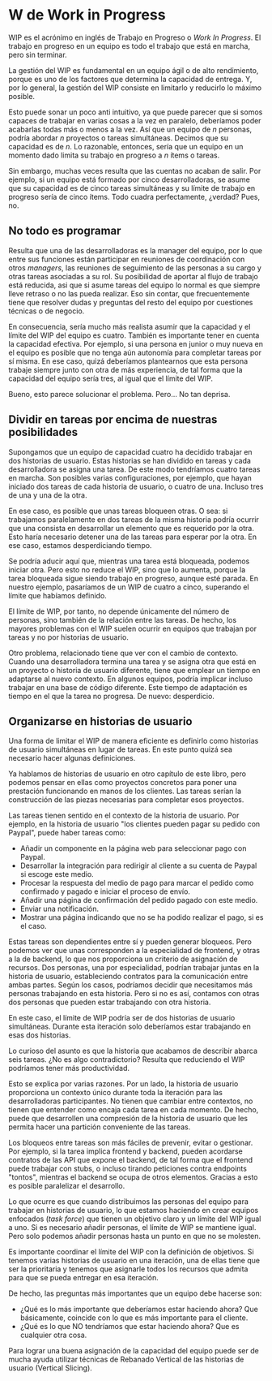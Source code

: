 # W de Work in Progress

WIP es el acrónimo en inglés de Trabajo en Progreso o _Work In Progress_. El trabajo en progreso en un equipo es todo el trabajo que está en marcha, pero sin terminar.

La gestión del WIP es fundamental en un equipo ágil o de alto rendimiento, porque es uno de los factores que determina la capacidad de entrega. Y, por lo general, la gestión del WIP consiste en limitarlo y reducirlo lo máximo posible.

Esto puede sonar un poco anti intuitivo, ya que puede parecer que si somos capaces de trabajar en varias cosas a la vez en paralelo, deberíamos poder acabarlas todas más o menos a la vez. Así que un equipo de _n_ personas, podría abordar _n_ proyectos o tareas simultáneas. Decimos que su capacidad es de _n_. Lo razonable, entonces, sería que un equipo en un momento dado limita su trabajo en progreso a _n_ ítems o tareas.

Sin embargo, muchas veces resulta que las cuentas no acaban de salir. Por ejemplo, si un equipo está formado por cinco desarrolladoras, se asume que su capacidad es de cinco tareas simultáneas y su límite de trabajo en progreso sería de cinco ítems. Todo cuadra perfectamente, ¿verdad? Pues, no.

## No todo es programar

Resulta que una de las desarrolladoras es la manager del equipo, por lo que entre sus funciones están participar en reuniones de coordinación con otros _managers_, las reuniones de seguimiento de las personas a su cargo y otras tareas asociadas a su rol. Su posibilidad de aportar al flujo de trabajo está reducida, asi que si asume tareas del equipo lo normal es que siempre lleve retraso o no las pueda realizar. Eso sin contar, que frecuentemente tiene que resolver dudas y preguntas del resto del equipo por cuestiones técnicas o de negocio.

En consecuencia, sería mucho más realista asumir que la capacidad y el límite del WIP del equipo es cuatro. También es importante tener en cuenta la capacidad efectiva. Por ejemplo, si una persona en junior o muy nueva en el equipo es posible que no tenga aún autonomía para completar tareas por sí misma. En ese caso, quizá deberíamos plantearnos que esta persona trabaje siempre junto con otra de más experiencia, de tal forma que la capacidad del equipo sería tres, al igual que el límite del WIP.

Bueno, esto parece solucionar el problema. Pero... No tan deprisa.

## Dividir en tareas por encima de nuestras posibilidades

Supongamos que un equipo de capacidad cuatro ha decidido trabajar en dos historias de usuario. Estas historias se han dividido en tareas y cada desarrolladora se asigna una tarea. De este modo tendríamos cuatro tareas en marcha. Son posibles varias configuraciones, por ejemplo, que hayan iniciado dos tareas de cada historia de usuario, o cuatro de una. Incluso tres de una y una de la otra.

En ese caso, es posible que unas tareas bloqueen otras. O sea: si trabajamos paralelamente en dos tareas de la misma historia podría ocurrir que una consista en desarrollar un elemento que es requerido por la otra. Esto haría necesario detener una de las tareas para esperar por la otra. En ese caso, estamos desperdiciando tiempo.

Se podría aducir aquí que, mientras una tarea está bloqueada, podemos iniciar otra. Pero esto no reduce el WIP, sino que lo aumenta, porque la tarea bloqueada sigue siendo trabajo en progreso, aunque esté parada. En nuestro ejemplo, pasaríamos de un WIP de cuatro a cinco, superando el límite que habíamos definido.

El límite de WIP, por tanto, no depende únicamente del número de personas, sino también de la relación entre las tareas. De hecho, los mayores problemas con el WIP suelen ocurrir en equipos que trabajan por tareas y no por historias de usuario.

Otro problema, relacionado tiene que ver con el cambio de contexto. Cuando una desarrolladora termina una tarea y se asigna otra que está en un proyecto o historia de usuario diferente, tiene que emplear un tiempo en adaptarse al nuevo contexto. En algunos equipos, podría implicar incluso trabajar en una base de código diferente. Este tiempo de adaptación es tiempo en el que la tarea no progresa. De nuevo: desperdicio.

## Organizarse en historias de usuario

Una forma de limitar el WIP de manera eficiente es definirlo como historias de usuario simultáneas en lugar de tareas. En este punto quizá sea necesario hacer algunas definiciones.

Ya hablamos de historias de usuario en otro capítulo de este libro, pero podemos pensar en ellas como proyectos concretos para poner una prestación funcionando en manos de los clientes. Las tareas serían la construcción de las piezas necesarias para completar esos proyectos.

Las tareas tienen sentido en el contexto de la historia de usuario. Por ejemplo, en la historia de usuario "los clientes pueden pagar su pedido con Paypal", puede haber tareas como:

* Añadir un componente en la página web para seleccionar pago con Paypal.
* Desarrollar la integración para redirigir al cliente a su cuenta de Paypal si escoge este medio.
* Procesar la respuesta del medio de pago para marcar el pedido como confirmado y pagado e iniciar el proceso de envío.
* Añadir una página de confirmación del pedido pagado con este medio.
* Enviar una notificación.
* Mostrar una página indicando que no se ha podido realizar el pago, si es el caso.

Estas tareas son dependientes entre sí y pueden generar bloqueos. Pero podemos ver que unas corresponden a la especialidad de frontend, y otras a la de backend, lo que nos proporciona un criterio de asignación de recursos. Dos personas, una por especialidad, podrían trabajar juntas en la historia de usuario, estableciendo contratos para la comunicación entre ambas partes. Según los casos, podríamos decidir que necesitamos más personas trabajando en esta historia. Pero si no es así, contamos con otras dos personas que pueden estar trabajando con otra historia.

En este caso, el límite de WIP podría ser de dos historias de usuario simultáneas. Durante esta iteración solo deberíamos estar trabajando en esas dos historias.

Lo curioso del asunto es que la historia que acabamos de describir abarca seis tareas. ¿No es algo contradictorio? Resulta que reduciendo el WIP podríamos tener más productividad.

Esto se explica por varias razones. Por un lado, la historia de usuario proporciona un contexto único durante toda la iteración para las desarrolladoras participantes. No tienen que cambiar entre contextos, no tienen que entender como encaja cada tarea en cada momento. De hecho, puede que desarrollen una compresión de la historia de usuario que les permita hacer una partición conveniente de las tareas.

Los bloqueos entre tareas son más fáciles de prevenir, evitar o gestionar. Por ejemplo, si la tarea implica frontend y backend, pueden acordarse contratos de las API que expone el backend, de tal forma que el frontend puede trabajar con stubs, o incluso tirando peticiones contra endpoints "tontos", mientras el backend se ocupa de otros elementos. Gracias a esto es posible paralelizar el desarrollo.

Lo que ocurre es que cuando distribuimos las personas del equipo para trabajar en historias de usuario, lo que estamos haciendo en crear equipos enfocados (_task force_) que tienen un objetivo claro y un límite del WIP igual a uno. Si es necesario añadir personas, el límite de WIP se mantiene igual. Pero solo podemos añadir personas hasta un punto en que no se molesten.

Es importante coordinar el límite del WIP con la definición de objetivos. Si tenemos varias historias de usuario en una iteración, una de ellas tiene que ser la prioritaria y tenemos que asignarle todos los recursos que admita para que se pueda entregar en esa iteración.

De hecho, las preguntas más importantes que un equipo debe hacerse son:

* ¿Qué es lo más importante que deberíamos estar haciendo ahora? Que básicamente, coincide con lo que es más importante para el cliente.
* ¿Qué es lo que NO tendríamos que estar haciendo ahora? Que es cualquier otra cosa.

Para lograr una buena asignación de la capacidad del equipo puede ser de mucha ayuda utilizar técnicas de Rebanado Vertical de las historias de usuario (Vertical Slicing).
